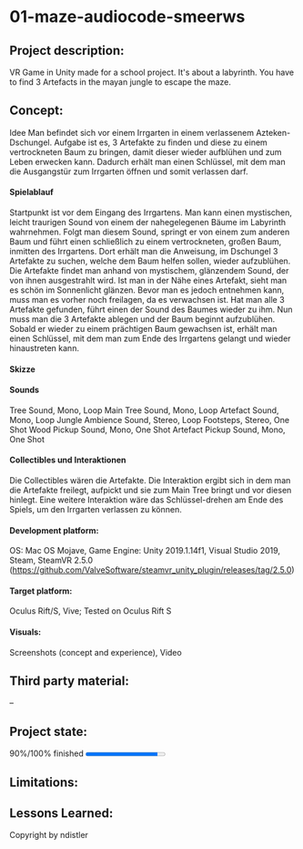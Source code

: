 # 01-maze-audiocode-smeerws

## Project description: 
VR Game in Unity made for a school project. It's about a labyrinth. You have to find 3 Artefacts in the mayan jungle to escape the maze.

## Concept:
Idee
Man befindet sich vor einem Irrgarten in einem verlassenem Azteken-Dschungel. Aufgabe ist es, 3 Artefakte zu finden und diese zu einem vertrockneten Baum zu bringen, damit dieser wieder aufblühen und zum Leben erwecken kann. Dadurch erhält man einen Schlüssel, mit dem man die Ausgangstür zum Irrgarten öffnen und somit verlassen darf.

#### Spielablauf
Startpunkt ist vor dem Eingang des Irrgartens. Man kann einen mystischen, leicht traurigen Sound von einem der nahegelegenen Bäume im Labyrinth wahrnehmen. Folgt man diesem Sound, springt er von einem zum anderen Baum und führt einen schließlich zu einem vertrockneten, großen Baum, inmitten des Irrgartens. 
Dort erhält man die Anweisung, im Dschungel 3 Artefakte zu suchen, welche dem Baum helfen sollen, wieder aufzublühen.
Die Artefakte findet man anhand von mystischem, glänzendem Sound, der von ihnen ausgestrahlt wird. Ist man in der Nähe eines Artefakt, sieht man es schön im Sonnenlicht glänzen. Bevor man es jedoch entnehmen kann, muss man es vorher noch freilagen, da es verwachsen ist.
Hat man alle 3 Artefakte gefunden, führt einen der Sound des Baumes wieder zu ihm. Nun muss man die 3 Artefakte ablegen und der Baum beginnt aufzublühen. Sobald er wieder zu einem prächtigen Baum gewachsen ist, erhält man einen Schlüssel, mit dem man zum Ende des Irrgartens gelangt und wieder hinaustreten kann.

#### Skizze
 

#### Sounds
Tree Sound, Mono, Loop
Main Tree Sound, Mono, Loop
Artefact Sound, Mono, Loop
Jungle Ambience Sound, Stereo, Loop
Footsteps, Stereo,  One Shot
Wood Pickup Sound, Mono, One Shot
Artefact Pickup Sound, Mono, One Shot

#### Collectibles und Interaktionen
Die Collectibles wären die Artefakte. 
Die Interaktion ergibt sich in dem man die Artefakte freilegt, aufpickt und sie zum Main Tree bringt und vor diesen hinlegt.
Eine weitere Interaktion wäre das Schlüssel-drehen am Ende des Spiels, um den Irrgarten verlassen zu können. 


#### Development platform: 
OS: Mac OS Mojave, Game Engine: Unity 2019.1.14f1, Visual Studio 2019, Steam, SteamVR 2.5.0 (https://github.com/ValveSoftware/steamvr_unity_plugin/releases/tag/2.5.0)

#### Target platform: 
Oculus Rift/S, Vive; 
Tested on Oculus Rift S

#### Visuals: 
Screenshots (concept and experience), Video

## Third party material: 
–

## Project state: 
90%/100% finished
<progress max="100" value="90"></progress>

## Limitations: 

## Lessons Learned: 

Copyright by ndistler

